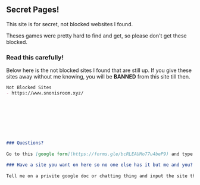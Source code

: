 ## Secret Pages!

This site is for secret, not blocked websites I found.
 
 
Theses games were pretty hard to find and get, so please don't get these blocked.
 
### Read this carefully!
 
Below here is the not blocked sites I found that are still up. If you give these sites away without me knowing, you will be **BANNED** from this site till then.
 
```markdown
Not Blocked Sites
- https://www.snonisroom.xyz/ 
 
 
 
 
 
 
 
 
### Questions?
 
Go to this [google form](https://forms.gle/bcRLEAUMo77u4beP9) and type out you questions and I will try and tell you the answer.
 
### Have a site you want on here so no one else has it but me and you?
 
Tell me on a privite google doc or chatting thing and input the site there.
 
